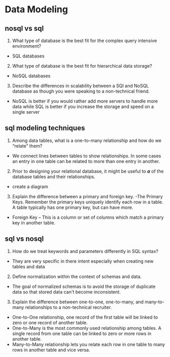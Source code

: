 # Data Modeling

## nosql vs sql

1. What type of database is the best fit for the complex query intensive environment?

- SQL databases

2. What type of database is the best fit for hierarchical data storage?

- NoSQL databases

3. Describe the differences in scalability between a SQl and NoSQL database as though you were speaking to a non-technical friend.

- NoSQL is better if you would rather add more servers to handle more data while SQL is better if you increase the storage and speed on a single server

## sql modeling techniques

1. Among data tables, what is a one-to-many relationship and how do we “relate” them?

- We connect lines between tables to show relationships. In some cases an entry in one table can be related to more than one entry in another.

2. Prior to designing your relational database, it might be useful to ___a___ of the database tables and their relationships.

- create a diagram

3. Explain the difference between a primary and foreign key.
-The Primary Keys. Remember the primary keys uniquely identify each row in a table. A table typically has one primary key, but can have more.

- Foreign Key – This is a column or set of columns which match a primary key in another table.

## sql vs nosql

1. How do we treat keywords and parameters differently in SQL syntax?

- They are very specific in there intent especially when creating new tables and data

2. Define normalization within the context of schemas and data.

- The goal of normalized schemas is to avoid the storage of duplicate data so that stored data can't become inconsistent.

3. Explain the difference between one-to-one, one-to-many, and many-to-many relationships to a non-technical recruiter.

- One-to-One relationship, one record of the first table will be linked to zero or one record of another table.
- One-to-Many is the most commonly used relationship among tables. A single record from one table can be linked to zero or more rows in another table.
- Many-to-Many relationship lets you relate each row in one table to many rows in another table and vice versa.
